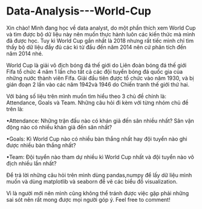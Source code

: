 # Data-Analysis---World-Cup

Xin chào! Mình đang học về data analyst, do một phần thích xem World Cup và tìm được bộ dữ liệu này nên muốn thực hành luôn các kiến thức mà mình đã được học. Tuy kì World Cup gần nhất là 2018 nhưng rất tiếc mình chỉ tìm thấy bộ dữ liệu đầy đủ các kì từ đầu đến năm 2014 nên cứ phân tích đến năm 2014 nhé. 

World Cup là giải vô địch bóng đá thế giới do Liên đoàn bóng đá thế giới Fifa tổ chức 4 năm 1 lần cho tất cả các đội tuyển bóng đá quốc gia của những nước thành viên Fifa. Giải đầu tiên được tổ chức vào năm 1930, và bị gián đoạn 2 lần vào các năm 1942và 1946 do Chiến tranh thế giới thứ hai.

Với bảng số liệu trên mình muốn tìm hiểu theo 3 chủ đề chính là: Attendance, Goals và Team.
Những câu hỏi đi kèm với từng nhóm chủ đề trên là:

•Attendance: Những trận đấu nào có khán giả đến sân nhiều nhất? Sân vận động nào có nhiều khán giả đến sân nhất?

•Goals: Kì World Cup nào có nhiều bàn thắng nhất hay đội tuyển nào ghi được nhiều bàn thắng nhất?

•Team: Đội tuyển nào tham dự nhiều kì World Cup nhất và đội tuyển nào vô địch nhiều lần nhất?

Để trả lời những câu hỏi trên mình dùng pandas,numpy để lấy dữ liệu mình muốn và dùng matplotlib và seaborn để vẽ các biểu đồ visualization. 

Vì là người mới nên mình cũng không thể tránh được việc gặp phải những sai sót nên rất mong được mọi người góp ý.
Feel free to comment!

